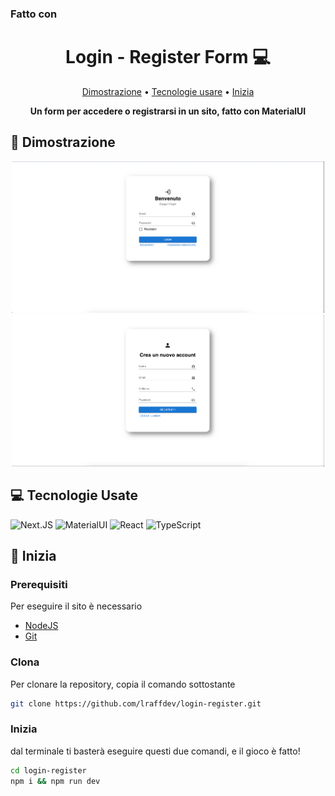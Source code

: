 

### Fatto con


<h1 align="center" style="font-weight: bold;">Login - Register Form 💻</h1>

<p align="center">
 <a href='#dimostrazione'>Dimostrazione</a> •
 <a href="#tecnologie">Tecnologie usare</a> • 
 <a href="#inizia">Inizia</a>
</p>

<p align="center">
    <b>Un form per accedere o registrarsi in un sito, fatto con MaterialUI</b>
</p>


<h2 id="dimostrazione">🎨 Dimostrazione</h2>

<p align="center">
    <img src="./src/app/_assets/login-page.png" alt="Image Example" width="500px">
    <img src="./src/app/_assets/register-page.png" alt="Image Example" width="500px">
</p>

<h2 id="tecnologie">💻 Tecnologie Usate</h2>

![Next.JS](https://skillicons.dev/icons?i=nextjs)
![MaterialUI](https://skillicons.dev/icons?i=materialui)
![React](https://skillicons.dev/icons?i=react)
![TypeScript](https://skillicons.dev/icons?i=ts)

<h2 id="inizia">🚀 Inizia</h2>

<h3>Prerequisiti</h3>

Per eseguire il sito è necessario

- [NodeJS](https://nodejs.org/en/)
- [Git](https://git-scm.com/downloads)

<h3>Clona</h3>

Per clonare la repository, copia il comando sottostante

```bash
git clone https://github.com/lraffdev/login-register.git
```

<h3>Inizia</h3>

dal terminale ti basterà eseguire questi due comandi, e il gioco è fatto!

```bash
cd login-register
npm i && npm run dev
```
